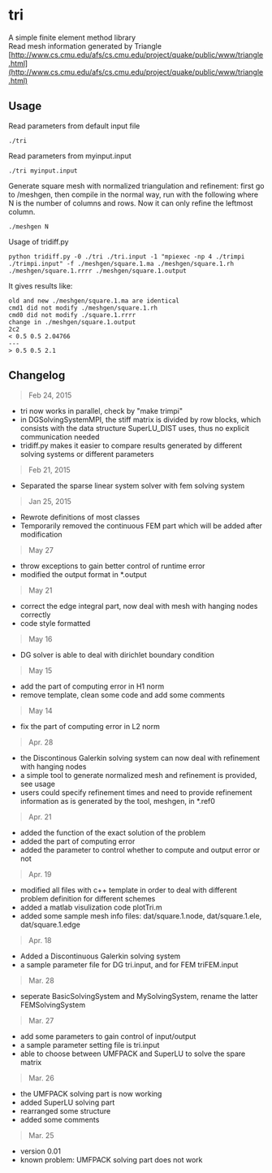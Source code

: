 tri
===
A simple finite element method library<br />
Read mesh information generated by Triangle [http://www.cs.cmu.edu/afs/cs.cmu.edu/project/quake/public/www/triangle.html](http://www.cs.cmu.edu/afs/cs.cmu.edu/project/quake/public/www/triangle.html)<br /> 

Usage
--------
Read parameters from default input file

	./tri

Read parameters from myinput.input

	./tri myinput.input

Generate square mesh with normalized triangulation and refinement: first go to /meshgen, then compile in the normal way, run with the following where N is the number of columns and rows. Now it can only refine the leftmost column.

	./meshgen N


Usage of tridiff.py

	python tridiff.py -0 ./tri ./tri.input -1 "mpiexec -np 4 ./trimpi ./trimpi.input" -f ./meshgen/square.1.ma ./meshgen/square.1.rh ./meshgen/square.1.rrrr ./meshgen/square.1.output

It gives results like:

	old and new ./meshgen/square.1.ma are identical
	cmd1 did not modify ./meshgen/square.1.rh
	cmd0 did not modify ./square.1.rrrr
	change in ./meshgen/square.1.output
	2c2
	< 0.5 0.5 2.04766
	---
	> 0.5 0.5 2.1

Changelog
--------
> Feb 24, 2015
* tri now works in parallel, check by "make trimpi"
* in DGSolvingSystemMPI, the stiff matrix is divided by row blocks, which consists with the data structure SuperLU_DIST uses, thus no explicit communication needed
* tridiff.py makes it easier to compare results generated by different solving systems or different parameters
> 
> Feb 21, 2015
* Separated the sparse linear system solver with fem solving system
> 
> Jan 25, 2015
* Rewrote definitions of most classes
* Temporarily removed the continuous FEM part which will be added after modification
> 
> May 27
* throw exceptions to gain better control of runtime error
* modified the output format in *.output
> 
> May 21
* correct the edge integral part, now deal with mesh with hanging nodes correctly
* code style formatted
>
> May 16
* DG solver is able to deal with dirichlet boundary condition
>
> May 15
* add the part of computing error in H1 norm
* remove template, clean some code and add some comments
>
> May 14
* fix the part of computing error in L2 norm
>
> Apr. 28
* the Discontinous Galerkin solving system can now deal with refinement with hanging nodes
* a simple tool to generate normalized mesh and refinement is provided, see usage
* users could specify refinement times and need to provide refinement information as is generated by the tool, meshgen, in *.ref0
>
> Apr. 21
* added the function of the exact solution of the problem
* added the part of computing error
* added the parameter to control whether to compute and output error or not
>
> Apr. 19
* modified all files with c++ template in order to deal with different problem definition for different schemes
* added a matlab visulization code plotTri.m
* added some sample mesh info files: dat/square.1.node, dat/square.1.ele, dat/square.1.edge
>
> Apr. 18
* Added a Discontinuous Galerkin solving system
* a sample parameter file for DG tri.input, and for FEM triFEM.input
>
> Mar. 28
* seperate BasicSolvingSystem and MySolvingSystem, rename the latter FEMSolvingSystem
>
> Mar. 27
* add some parameters to gain control of input/output
* a sample parameter setting file is tri.input
* able to choose between UMFPACK and SuperLU to solve the spare matrix
>
> Mar. 26
* the UMFPACK solving part is now working
* added SuperLU solving part
* rearranged some structure
* added some comments
>
> Mar. 25
* version 0.01
* known problem: UMFPACK solving part does not work
